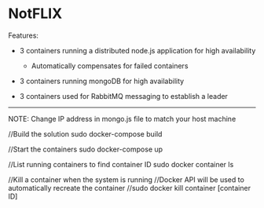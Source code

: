 # NotFLIX

Features:

- 3 containers running a distributed node.js application for high availability
	- Automatically compensates for failed containers

- 3 containers running mongoDB for high availability

- 3 containers used for RabbitMQ messaging to establish a leader

--------------------------------------------------------------------

NOTE: Change IP address in mongo.js file to match your host machine

//Build the solution
sudo docker-compose build

//Start the containers
sudo docker-compose up

//List running containers to find container ID
sudo docker container ls

//Kill a container when the system is running
//Docker API will be used to automatically recreate the container
//sudo docker kill container [container ID]



